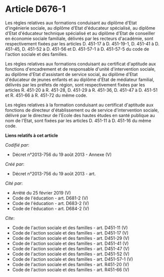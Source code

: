 # Article D676-1

Les règles relatives aux formations conduisant au diplôme d'Etat d'ingénierie sociale, au diplôme d'Etat d'éducateur
spécialisé, au diplôme d'Etat d'éducateur technique spécialisé et au diplôme d'Etat de conseiller en économie sociale
familiale, délivrés par les recteurs d'académie, sont respectivement fixées par les articles D. 451-17 à D. 451-19-1, D.
451-41 à D. 451-45, D. 451-52 à D. 451-56 et D. 451-57-1 à D. 451-57-5 du code de l'action sociale et des familles. 

Les règles relatives aux formations conduisant au certificat d'aptitude aux fonctions d'encadrement et de responsable d'unité
d'intervention sociale, au diplôme d'Etat d'assistant de service social, au diplôme d'Etat d'éducateur de jeunes enfants et
au diplôme d'Etat de médiateur familial, délivrés par les préfets de région, sont respectivement fixées par les articles R.
451-20 à R. 451-28, D. 451-29 à R. 451-36, D. 451-47 à D. 451-51 et R. 451-66 à R. 451-72 du même code. 

Les règles relatives à la formation conduisant au certificat d'aptitude aux fonctions de directeur d'établissement ou de
service d'intervention sociale, délivré par le directeur de l'Ecole des hautes études en santé publique au nom de l'Etat,
sont fixées par les articles D. 451-11 à D. 451-16 du même code.

**Liens relatifs à cet article**

_Codifié par_:

  - Décret n°2013-756 du 19 août 2013 -  Annexe (V)

_Créé par_:

  - Décret n°2013-756 du 19 août 2013 - art.

_Cité par_:

  - Arrêté du 25 février 2019 (V)
  - Code de l'éducation - art. D681-2 (V)
  - Code de l'éducation - art. D683-2 (V)
  - Code de l'éducation - art. D684-2 (V)

_Cite_:

  - Code de l'action sociale et des familles - art. D451-11 (V)
  - Code de l'action sociale et des familles - art. D451-17 (V)
  - Code de l'action sociale et des familles - art. D451-29 (V)
  - Code de l'action sociale et des familles - art. D451-41 (V)
  - Code de l'action sociale et des familles - art. D451-47 (V)
  - Code de l'action sociale et des familles - art. D451-52 (V)
  - Code de l'action sociale et des familles - art. D451-57-1 (V)
  - Code de l'action sociale et des familles - art. R451-20 (V)
  - Code de l'action sociale et des familles - art. R451-66 (V)
